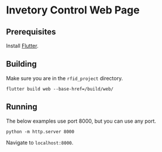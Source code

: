  

# Invetory Control Web Page

## Prerequisites

Install [Flutter](https://docs.flutter.dev/get-started/install).

## Building

Make sure you are in the `rfid_project` directory.

```
flutter build web --base-href=/build/web/
```

## Running

The below examples use port 8000, but you can use any port.

```
python -m http.server 8000
```

Navigate to `localhost:8000`.